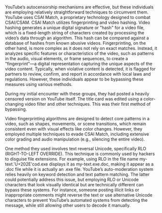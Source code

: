 YouTube’s autocensorship mechanisms are effective, but these individuals are employing relatively straightforward techniques to circumvent them. YouTube uses CSAI Match, a proprietary technology designed to combat CSAI/CSAM. CSAI Match utilizes fingerprinting and video hashing. Video hashing generates a unique digital signature or "hash" for a video file, which is a fixed-length string of characters created by processing the video’s data through an algorithm. This hash can be compared against a database of hashes from known abusive videos. Fingerprinting, on the other hand, is more complex as it does not rely on exact matches. Instead, it analyzes specific features or characteristics of the video, such as patterns in the audio, visual elements, or frame sequences, to create a "fingerprint"—a digital representation capturing the unique aspects of the video content. Typically, when violative content is detected, it is flagged for partners to review, confirm, and report in accordance with local laws and regulations. However, these individuals appear to be bypassing these measures using various methods.

During my initial encounter with these groups, they had posted a heavily censored version on YouTube itself. The title card was edited using a color-changing video filter and other techniques. This was their first method of bypassing.

Video fingerprinting algorithms are designed to detect core patterns in a video, such as shapes, movements, or scene transitions, which remain consistent even with visual effects like color changes. However, they employed multiple techniques to evade CSAI Match, including extensive color grading and audio manipulation (e.g., silencing the entire video).

One method they used involves text reversal Unicode, specifically RLO (RIGHT-TO-LEFT OVERRIDE). This technique is commonly used by hackers to disguise file extensions. For example, using RLO in the file name my-text.'U+202E'cod.exe displays it as my-text.exe.doc, making it appear as a .doc file while it is actually an .exe file. YouTube’s auto-moderation system relies heavily on keyword detection and text pattern matching. The latter could potentially address this issue, but employing RLO or Unicode characters that look visually identical but are technically different can bypass these systems. For instance, someone posting illicit links or inappropriate comments might reverse the text or use alternative Unicode characters to prevent YouTube’s automated systems from detecting the message, while still allowing other users to decode it manually.

